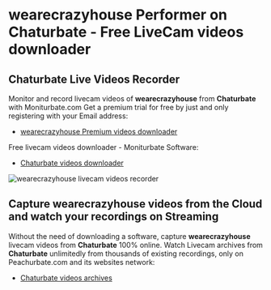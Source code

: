 # wearecrazyhouse Performer on Chaturbate - Free LiveCam videos downloader

## Chaturbate Live Videos Recorder

Monitor and record livecam videos of **wearecrazyhouse** from **Chaturbate** with Moniturbate.com
Get a premium trial for free by just and only registering with your Email address:
* [wearecrazyhouse Premium videos downloader](https://moniturbate.com/request-demo-licence-key.html)

Free livecam videos downloader - Moniturbate Software:
* [Chaturbate videos downloader](https://moniturbate.com/moniturbate-download-software.html)

![wearecrazyhouse livecam videos recorder](https://peachurnet.com/templates/moniturbate-software.png)


## Capture wearecrazyhouse videos from the Cloud and watch your recordings on Streaming

Without the need of downloading a software, capture **wearecrazyhouse** livecam videos from **Chaturbate** 100% online.
Watch Livecam archives from **Chaturbate** unlimitedly from thousands of existing recordings, only on Peachurbate.com and its websites network:
* [Chaturbate videos archives](https://peachurnet.com/)